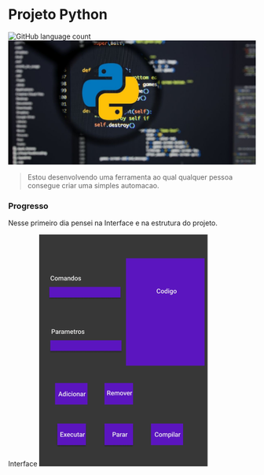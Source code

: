 # Projeto Python

<!---Esses são exemplos. Veja https://shields.io para outras pessoas ou para personalizar este conjunto de escudos. Você pode querer incluir dependências, status do projeto e informações de licença aqui--->

![GitHub language count](https://img.shields.io/badge/python-14354C?style=for-the-badge&logo=python&logoColor=white)
<img src="img/python.png" alt="python">

> Estou desenvolvendo uma ferramenta ao qual qualquer pessoa consegue criar uma simples automacao.

### Progresso

 Nesse primeiro dia pensei na Interface e na estrutura do projeto.

Interface
<img src="img/interface.png" alt="interface">
